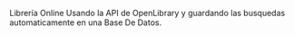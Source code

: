 Librería Online Usando la API de OpenLibrary y guardando las busquedas automaticamente en una Base De Datos.
